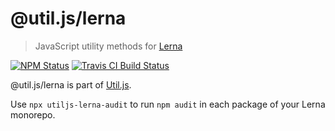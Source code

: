 # @util.js/lerna

> JavaScript utility methods for [Lerna](https://github.com/lerna/lerna)

<p>
  <a href="https://www.npmjs.com/package/@util.js/lerna"><img alt="NPM Status" src="https://img.shields.io/npm/v/@util.js/lerna.svg?style=flat"></a>
  <a href="https://travis-ci.org/creemama/utiljs"><img alt="Travis CI Build Status" src="https://img.shields.io/travis/creemama/utiljs/master.svg?style=flat-square&label=Travis+CI"></a>
</p>

@util.js/lerna is part of [Util.js](https://github.com/creemama/utiljs).

Use `npx utiljs-lerna-audit` to run `npm audit` in each package
of your Lerna monorepo.
